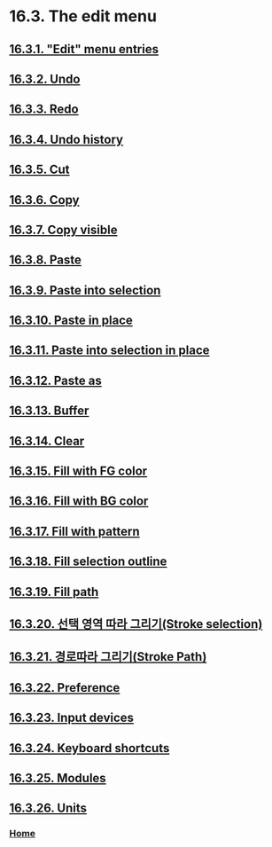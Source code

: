 # 16.3. The edit menu

## [16.3.1. "Edit" menu entries](./16-03-01-edit-menu-entries.md)
## [16.3.2. Undo](./16-03-02-undo.md)
## [16.3.3. Redo](./16-03-03-redo.md)
## [16.3.4. Undo history](./16-03-04-undo-history.md)
## [16.3.5. Cut](./16-03-05-cut.md)
## [16.3.6. Copy](./16-03-06-copy.md)
## [16.3.7. Copy visible](./16-03-07-copy-visible.md)
## [16.3.8. Paste](./16-03-08-paste.md)
## [16.3.9. Paste into selection](./16-03-09-paste-into-selection.md)
## [16.3.10. Paste in place](./16-03-10-paste-in-place.md)
## [16.3.11. Paste into selection in place](./16-03-11-paste-into-selection-in-place.md)
## [16.3.12. Paste as](./16-03-12-paste-as.md)
## [16.3.13. Buffer](./16-03-13-buffer.md)
## [16.3.14. Clear](./16-03-14-clear.md)
## [16.3.15. Fill with FG color](./16-03-15-fill-with-fg-color.md)
## [16.3.16. Fill with BG color](./16-03-16-fill-with-bg-color.md)
## [16.3.17. Fill with pattern](./16-03-17-fill-with-pattern.md)
## [16.3.18. Fill selection outline](./16-03-18-fill-selection-outline.md)
## [16.3.19. Fill path](./16-03-19-fill-path.md)
## [16.3.20. 선택 영역 따라 그리기(Stroke selection)](./16-03-20-stroke-selection.md)
## [16.3.21. 경로따라 그리기(Stroke Path)](./16-03-21-stroke-path.md)
## [16.3.22. Preference](./16-03-22-preference.md)
## [16.3.23. Input devices](./16-03-23-input-devices.md)
## [16.3.24. Keyboard shortcuts](./16-03-24-keyboard-shortcuts.md)
## [16.3.25. Modules](./16-03-25-modules.md)
## [16.3.26. Units](./16-03-26-units.md)

### [Home](./00-home.md)
